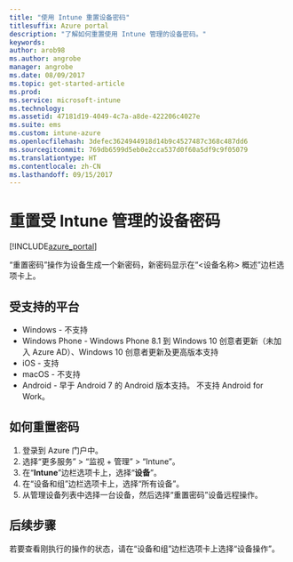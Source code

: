 ```yaml
---
title: "使用 Intune 重置设备密码"
titlesuffix: Azure portal
description: "了解如何重置使用 Intune 管理的设备密码。"
keywords: 
author: arob98
ms.author: angrobe
manager: angrobe
ms.date: 08/09/2017
ms.topic: get-started-article
ms.prod: 
ms.service: microsoft-intune
ms.technology: 
ms.assetid: 47181d19-4049-4c7a-a8de-422206c4027e
ms.suite: ems
ms.custom: intune-azure
ms.openlocfilehash: 3defec3624944918d14b9c4527487c368c487dd6
ms.sourcegitcommit: 769db6599d5eb0e2cca537d0f60a5df9c9f05079
ms.translationtype: HT
ms.contentlocale: zh-CN
ms.lasthandoff: 09/15/2017
---
```

# <a name="reset-the-passcode-on-intune-managed-devices"></a>重置受 Intune 管理的设备密码


[!INCLUDE[azure_portal](./includes/azure_portal.md)]

“重置密码”操作为设备生成一个新密码，新密码显示在“<设备名称> 概述”边栏选项卡上。

## <a name="supported-platforms"></a>受支持的平台

- Windows - 不支持
- Windows Phone - Windows Phone 8.1 到 Windows 10 创意者更新（未加入 Azure AD）、Windows 10 创意者更新及更高版本支持
- iOS - 支持
- macOS - 不支持
- Android - 早于 Android 7 的 Android 版本支持。 不支持 Android for Work。

## <a name="how-to-reset-a-passcode"></a>如何重置密码

1. 登录到 Azure 门户中。
2. 选择“更多服务” > “监视 + 管理” > “Intune”。
3. 在“**Intune**”边栏选项卡上，选择“**设备**”。
4. 在“设备和组”边栏选项卡上，选择“所有设备”。
5. 从管理设备列表中选择一台设备，然后选择“重置密码”设备远程操作。

## <a name="next-steps"></a>后续步骤

若要查看刚执行的操作的状态，请在“设备和组”边栏选项卡上选择“设备操作”。

